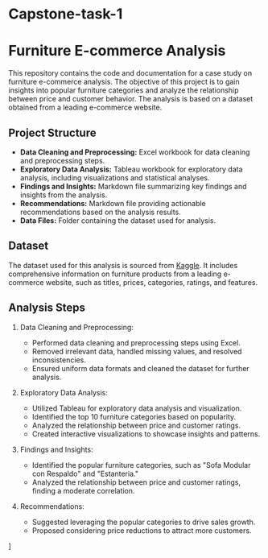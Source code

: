 # Capstone-task-1
# Furniture E-commerce Analysis

This repository contains the code and documentation for a case study on furniture e-commerce analysis. The objective of this project is to gain insights into popular furniture categories and analyze the relationship between price and customer behavior. The analysis is based on a dataset obtained from a leading e-commerce website.

## Project Structure

- **Data Cleaning and Preprocessing:** Excel workbook for data cleaning and preprocessing steps.
- **Exploratory Data Analysis:** Tableau workbook for exploratory data analysis, including visualizations and statistical analyses.
- **Findings and Insights:** Markdown file summarizing key findings and insights from the analysis.
- **Recommendations:** Markdown file providing actionable recommendations based on the analysis results.
- **Data Files:** Folder containing the dataset used for analysis.

## Dataset

The dataset used for this analysis is sourced from [Kaggle]([link-to-kaggle-dataset](https://www.kaggle.com/datasets/thedevastator/furniture-ecommerce-product-data)). It includes comprehensive information on furniture products from a leading e-commerce website, such as titles, prices, categories, ratings, and features.

## Analysis Steps

1. Data Cleaning and Preprocessing:
   - Performed data cleaning and preprocessing steps using Excel.
   - Removed irrelevant data, handled missing values, and resolved inconsistencies.
   - Ensured uniform data formats and cleaned the dataset for further analysis.

2. Exploratory Data Analysis:
   - Utilized Tableau for exploratory data analysis and visualization.
   - Identified the top 10 furniture categories based on popularity.
   - Analyzed the relationship between price and customer ratings.
   - Created interactive visualizations to showcase insights and patterns.

3. Findings and Insights:
   - Identified the popular furniture categories, such as "Sofa Modular con Respaldo" and "Estanteria."
   - Analyzed the relationship between price and customer ratings, finding a moderate correlation.

4. Recommendations:
   - Suggested leveraging the popular categories to drive sales growth.
   - Proposed considering price reductions to attract more customers.

]
